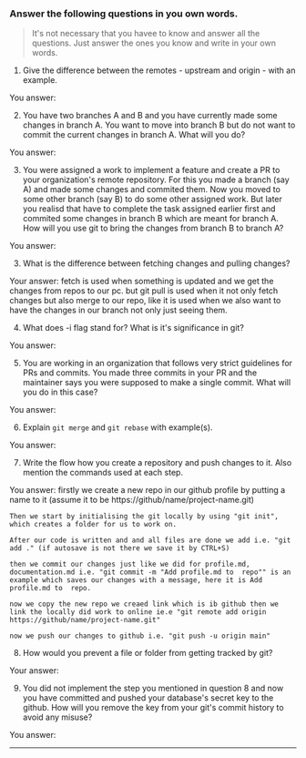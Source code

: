 ### Answer the following questions in you own words.

> It's not necessary that you havee to know and answer all the questions. Just answer the ones
> you know and write in your own words.

1. Give the difference between the remotes - upstream and origin - with an example.

You answer:

2. You have two branches A and B and you have currently made some changes in branch A.
You want to move into branch B but do not want to commit the current changes in branch A.
What will you do?

You answer:

3. You were assigned a work to implement a feature and create a PR to your organization's remote repository.
For this you made a branch (say A) and made some changes and commited them. Now you moved to some other branch 
(say B) to do some other assigned work. But later you realisd that have to complete the task assigned earlier 
first and commited some changes in branch B which are meant for branch A. How will you use git to bring the 
changes from branch B to branch A?

You answer:

3. What is the difference between fetching changes and pulling changes?

Your answer: fetch is used when something is updated and we get the changes from repos to our pc. but git pull is used when it not only fetch changes but also merge to our repo, like it is used when we also want to have the changes in our branch not only just seeing them.

4. What does -i flag stand for? What is it's significance in git?

You answer:

5. You are working in an organization that follows very strict guidelines for PRs and commits.
You made three commits in your PR and the maintainer says you were supposed to make a single commit.
What will you do in this case?

You answer:

6. Explain `git merge` and `git rebase` with example(s).

You answer: 

7. Write the flow how you create a repository and push changes to it. Also mention the commands used at each step.

You answer:
    firstly we create a new repo in our github profile by putting a name to it (assume it to be https://github/name/project-name.git)

    Then we start by initialising the git locally by using "git init", which creates a folder for us to work on.

    After our code is written and and all files are done we add i.e. "git add ." (if autosave is not there we save it by CTRL+S)

    then we commit our changes just like we did for profile.md, documentation.md i.e. "git commit -m "Add profile.md to  repo"" is an example which saves our changes with a message, here it is Add profile.md to  repo.

    now we copy the new repo we creaed link which is ib github then we link the locally did work to online ie.e "git remote add origin https://github/name/project-name.git"
    
    now we push our changes to github i.e. "git push -u origin main"
    

8. How would you prevent a file or folder from getting tracked by git?

Your answer: 

9. You did not implement the step you mentioned in question 8 and now you have committed and pushed your database's
secret key to the github. How will you remove the key from your git's commit history to avoid any misuse?

You answer:

---